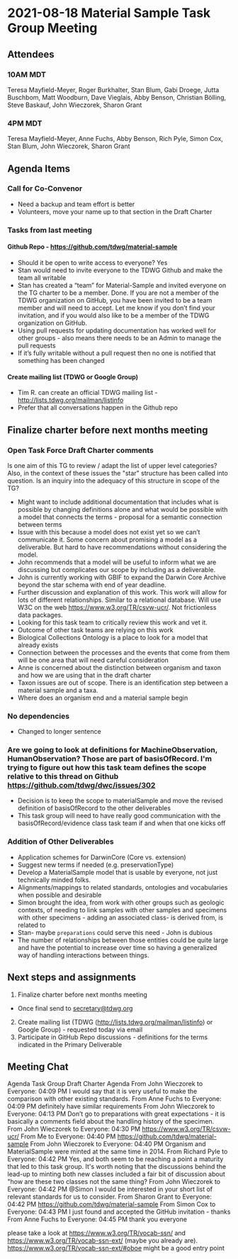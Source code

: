 # 2021-08-18 Material Sample Task Group Meeting
## Attendees
### 10AM MDT
Teresa Mayfield-Meyer, Roger Burkhalter, Stan Blum, Gabi Droege, Jutta Buschbom, Matt Woodburn, Dave Vieglais, Abby Benson, Christian Bölling, Steve Baskauf, John Wieczorek, Sharon Grant 
### 4PM MDT
Teresa Mayfield-Meyer, Anne Fuchs, Abby Benson, Rich Pyle, Simon Cox, Stan Blum, John Wieczorek, Sharon Grant
## Agenda Items
### Call for Co-Convenor
 - Need a backup and team effort is better
 - Volunteers, move your name up to that section in the Draft Charter
### Tasks from last meeting
#### Github Repo - https://github.com/tdwg/material-sample
 - Should it be open to write access to everyone? Yes
 - Stan would need to invite everyone to the TDWG Github and make the team all writable
  - Stan has created a “team” for Material-Sample and invited everyone on the TG charter to be a member. Done.  If you are not a member of the TDWG organization on GitHub, you have been invited to be a team member and will need to accept.  Let me know if you don’t find your invitation, and if you would also like to be a member of the TDWG organization on GitHub. 
 - Using pull requests for updating documentation has worked well for other groups - also means there needs to be an Admin to manage the pull requests
 - If it’s fully writable without a pull request then no one is notified that something has been changed
#### Create mailing list (TDWG or Google Group)
 - Tim R. can create an official TDWG mailing list - http://lists.tdwg.org/mailman/listinfo
 - Prefer that all conversations happen in the Github repo
## Finalize charter before next months meeting
### Open Task Force Draft Charter comments
Is one aim of this TG to review / adapt the list of upper level categories? Also, in the context of these issues the "star" structure has been called into question. Is an inquiry into the adequacy of this structure in scope of the TG?
 - Might want to include additional documentation that includes what is possible by changing definitions alone and what would be possible with a model that connects the terms - proposal for a semantic connection between terms
 - Issue with this because a model does not exist yet so we can’t communicate it. Some concern about promising a model as a deliverable. But hard to have recommendations without considering the model.
 - John recommends that a model will be useful to inform what we are discussing but complicates our scope by including as a deliverable.
 - John is currently working with GBIF to expand the Darwin Core Archive beyond the star schema with end of year deadline.
 - Further discussion and explanation of this work. This work will allow for lots of different relationships. Similar to a relational database. Will use W3C on the web https://www.w3.org/TR/csvw-ucr/. Not frictionless data packages.
 - Looking for this task team to critically review this work and vet it.
 - Outcome of other task teams are relying on this work
 - Biological Collections Ontology is a place to look for a model that already exists
 - Connection between the processes and the events that come from them will be one area that will need careful consideration
 - Anne is concerned about the distinction between organism and taxon and how we are using that in the draft charter
 - Taxon issues are out of scope. There is an identification step between a material sample and a taxa.
 - Where does an organism end and a material sample begin
### No dependencies
 - Changed to longer sentence
### Are we going to look at definitions for MachineObservation, HumanObservation? Those are part of basisOfRecord. I'm trying to figure out how this task team defines the scope relative to this thread on Github https://github.com/tdwg/dwc/issues/302
 - Decision is to keep the scope to materialSample and move the revised definition of basisOfRecord to the other deliverables
 - This task group will need to have really good communication with the basisOfRecord/evidence class task team if and when that one kicks off
### Addition of Other Deliverables
 - Application schemes for DarwinCore (Core vs. extension)
 - Suggest new terms if needed (e.g. preservationType)
 - Develop a MaterialSample model that is usable by everyone, not just technically minded folks.
 - Alignments/mappings to related standards, ontologies and vocabularies when possible and desirable
 - Simon brought the idea, from work with other groups such as geologic contexts, of needing to link samples with other samples and specimens with other specimens - adding an associated class- is derived from, is related to
 - Stan- maybe `preparations` could serve this need - John is dubious
 - The number of relationships between those entities could be quite large and have the potential to increase over time so having a generalized way of handling interactions between things.
## Next steps and assignments
1. Finalize charter before next months meeting
 - Once final send to secretary@tdwg.org
2. Create mailing list (TDWG (http://lists.tdwg.org/mailman/listinfo)  or Google Group) - requested today via email
3. Participate in GitHub Repo discussions - definitions for the terms indicated in the Primary Deliverable
## Meeting Chat
Agenda 
Task Group Draft Charter 
Agenda 
From John Wieczorek to Everyone:  04:09 PM
I would say that it is very useful to make the comparison with other existing standards.
From Anne Fuchs to Everyone:  04:09 PM
definitely have similar requirements
From John Wieczorek to Everyone:  04:13 PM
Don’t go to preparations with great expectations - it is basically a comments field about the handling history of the specimen.
From John Wieczorek to Everyone:  04:30 PM
https://www.w3.org/TR/csvw-ucr/
From Me to Everyone:  04:40 PM
https://github.com/tdwg/material-sample
From John Wieczorek to Everyone:  04:40 PM
Organism and MaterialSample were minted at the same time in 2014.
From Richard Pyle to Everyone:  04:42 PM
Yes, and both seem to be reaching a point a maturity that led to this task group.  It's worth noting that the discussions behind the lead-up to minting both new classes included a fair bit of discussion about "how are these two classes not the same thing?
From John Wieczorek to Everyone:  04:42 PM
@Simon I would be interested in your short list of relevant standards for us to consider.
From Sharon Grant to Everyone:  04:42 PM
https://github.com/tdwg/material-sample
From Simon Cox to Everyone:  04:43 PM
I just found and accepted the GitHub invitation - thanks
From Anne Fuchs to Everyone:  04:45 PM
thank you everyone

please take a look at https://www.w3.org/TR/vocab-ssn/ and https://www.w3.org/TR/vocab-ssn-ext/ (maybe you already are). https://www.w3.org/TR/vocab-ssn-ext/#oboe might be a good entry point

